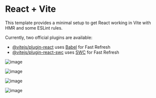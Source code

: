 # React + Vite

This template provides a minimal setup to get React working in Vite with HMR and some ESLint rules.

Currently, two official plugins are available:

- [@vitejs/plugin-react](https://github.com/vitejs/vite-plugin-react/blob/main/packages/plugin-react/README.md) uses [Babel](https://babeljs.io/) for Fast Refresh
- [@vitejs/plugin-react-swc](https://github.com/vitejs/vite-plugin-react-swc) uses [SWC](https://swc.rs/) for Fast Refresh

![image](https://github.com/user-attachments/assets/141f4428-6aa1-4956-97fb-06b4c5bc2c44)

![image](https://github.com/user-attachments/assets/e83c5527-e569-4483-a01c-d15047780cc7)

![image](https://github.com/user-attachments/assets/027864c1-2946-4504-bea1-df8137ae7567)

![image](https://github.com/user-attachments/assets/d0397d9c-db95-46a8-89ea-4150fbb6bdf4)




